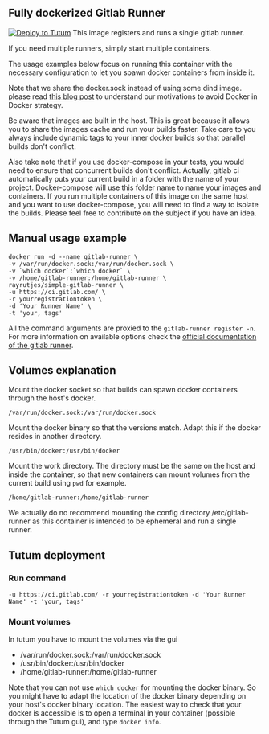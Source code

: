 Fully dockerized Gitlab Runner
------------------------------
[![Deploy to Tutum](https://s.tutum.co/deploy-to-tutum.svg)](https://dashboard.tutum.co/stack/deploy/)
This image registers and runs a single gitlab runner.

If you need multiple runners, simply start multiple containers.

The usage examples below focus on running this container with the necessary configuration to let you
spawn docker containers from inside it.

Note that we share the docker.sock instead of using some dind image. please read [this blog post](https://jpetazzo.github.io/2015/09/03/do-not-use-docker-in-docker-for-ci/) to understand our motivations to avoid Docker in Docker strategy.

Be aware that images are built in the host. This is great because it allows you to share the images cache and run your builds faster. Take care to you always include dynamic tags to your inner docker builds so that parallel builds don't conflict.

Also take note that if you use docker-compose in your tests, you would need to ensure that concurrent builds don't conflict. Actually, gitlab ci automatically puts your current build in a folder with the name of your project. Docker-compose will use this folder name to name your images and containers. If you run multiple containers of this image on the same host and you want to use docker-compose, you will need to find a way to isolate the builds. Please feel free to contribute on the subject if you have an idea.

Manual usage example
-------------
```
docker run -d --name gitlab-runner \
-v /var/run/docker.sock:/var/run/docker.sock \
-v `which docker`:`which docker` \
-v /home/gitlab-runner:/home/gitlab-runner \
rayrutjes/simple-gitlab-runner \
-u https://ci.gitlab.com/ \
-r yourregistrationtoken \
-d 'Your Runner Name' \
-t 'your, tags'
```
All the command arguments are proxied to the `gitlab-runner register -n`. For more information on available options check the [official documentation of the gitlab runner](https://gitlab.com/gitlab-org/gitlab-ci-multi-runner/tree/master/docs).


Volumes explanation
-------------------
Mount the docker socket so that builds can spawn docker containers through the host's docker.
```
/var/run/docker.sock:/var/run/docker.sock
```

Mount the docker binary so that the versions match. Adapt this if the docker resides in another directory.
```
/usr/bin/docker:/usr/bin/docker
```

Mount the work directory. The directory must be the same on the host and inside the container, so that new containers can mount volumes from the current build using `pwd` for example.
```
/home/gitlab-runner:/home/gitlab-runner
```

We actually do no recommend mounting the config directory /etc/gitlab-runner as this container is intended to be ephemeral and run a single runner.

Tutum deployment
-----

### Run command
```
-u https://ci.gitlab.com/ -r yourregistrationtoken -d 'Your Runner Name' -t 'your, tags'
```

### Mount volumes
In tutum you have to mount the volumes via the gui

* /var/run/docker.sock:/var/run/docker.sock
* /usr/bin/docker:/usr/bin/docker
* /home/gitlab-runner:/home/gitlab-runner

Note that you can not use `which docker` for mounting the docker binary. So you might have to adapt the location of the docker binary depending on your host's docker binary location. The easiest way to check that your docker is accessible is to open a terminal in your container (possible through the Tutum gui), and type `docker info`.
